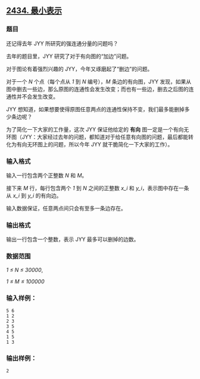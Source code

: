 ## [2434. 最小表示](https://www.acwing.com/problem/content/2436/)

### 题目

还记得去年 JYY 所研究的强连通分量的问题吗？

去年的题目里，JYY 研究了对于有向图的“加边”问题。

对于图论有着强烈兴趣的 JYY，今年又琢磨起了“删边”的问题。

对于一个 *N* 个点（每个点从 *1* 到 *N* 编号），*M* 条边的有向图，JYY 发现，如果从图中删去一些边，那么原图的连通性会发生改变；而也有一些边，删去之后图的连通性并不会发生改变。

JYY 想知道，如果想要使得原图任意两点的连通性保持不变，我们最多能删掉多少条边呢？

为了简化一下大家的工作量，这次 JYY 保证他给定的 **有向** 图一定是一个有向无环图（JYY：大家经过去年的问题，都知道对于给任意有向图的问题，最后都能转化为有向无环图上的问题，所以今年 JYY 就干脆简化一下大家的工作）。

### 输入格式

输入一行包含两个正整数 *N* 和 *M*。

接下来 *M* 行，每行包含两个 *1* 到 *N* 之间的正整数 *x_i* 和 *y_i*，表示图中存在一条从 *x_i* 到 *y_i* 的有向边。

输入数据保证，任意两点间只会有至多一条边存在。

### 输出格式

输出一行包含一个整数，表示 JYY 最多可以删掉的边数。

### 数据范围

*1 ≤ N ≤ 30000*,

*1 ≤ M ≤ 100000*

### 输入样例：

```
5 6
1 2
2 3
3 5
4 5
1 5
1 3
```

### 输出样例：

```
2
```
